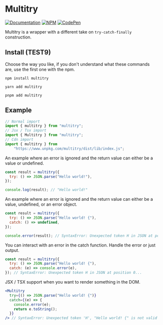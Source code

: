 # Multitry

[![Documentation](https://img.shields.io/badge/Documentation-3178C6.svg?logo=typescript&logoColor=ffffff)][DOCS_URL]
[![NPM](https://img.shields.io/npm/v/multitry.svg?style=&labelColor=cb0000&color=000000&label=NPM&logo=npm)][NPM_URL]
[![CodePen](https://img.shields.io/badge/CodePen-000000.svg?style=&logo=CodePen)][CODEPEN_URL]

[DOCS_URL]: https://mineejo.github.io/multitry/

[NPM_URL]: https://npmjs.org/package/multitry

[CODEPEN_URL]: https://codepen.io/mineejo/pen/abRNQwo

Multitry is a wrapper with a different take on `try-catch-finally` construction.

## Install (TEST9)

Choose the way you like, if you don't understand what these commands are, use the first one with the npm.

```shell
npm install multitry
```

```shell
yarn add multitry
```

```shell
pnpm add multitry
```

## Example

```jsx
// Normal import
import { multitry } from "multitry";
// Jsx / Tsx import
import { Multitry } from "multitry";
// Cdn import
import { multitry } from
    "https://www.unpkg.com/multitry/dist/lib/index.js";
```

An example where an error is ignored and the return value can either be a value or undefined.

```js
const result = multitry({
  try: () => JSON.parse("Hello world!"),
});

console.log(result); // "Hello world!"
```

An example where an error is ignored and the return value can either be a value, undefined, or an error object.

```js
const result = multitry({
  try: () => JSON.parse("Hello world! {"),
  catch: () => undefined,
});

console.error(result); // SyntaxError: Unexpected token H in JSON at position 0...
```

You can interact with an error in the catch function. Handle the error or just output.

```js
const result = multitry({
  try: () => JSON.parse("Hello world! {"),
  catch: (e) => console.error(e),
}); // SyntaxError: Unexpected token H in JSON at position 0...
```

JSX / TSX support when you want to render something in the DOM.

```jsx
<Multitry
  try={() => JSON.parse("Hello world! {")}
  catch={(e) => {
    console.error(e);
    return e.toString();
  }}
/> // SyntaxError: Unexpected token 'H', "Hello world! {" is not valid JSON
```
